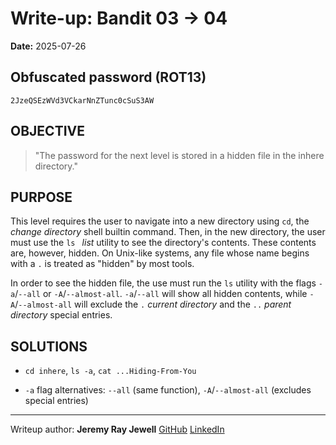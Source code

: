 # Write-up: Bandit 03 → 04  
**Date:** 2025-07-26  

## Obfuscated password (ROT13) 

`2JzeQSEzWVd3VCkarNnZTunc0cSuS3AW`

## OBJECTIVE
	
>"The password for the next level is stored in a hidden file in the inhere directory."

## PURPOSE

This level requires the user to navigate into a new directory using `cd`, the *change directory* shell builtin command. Then, in the new directory, the user must use the `ls ` *list* utility to see the directory's contents. These contents are, however, hidden. On Unix-like systems, any file whose name begins with a `.` is treated as "hidden" by most tools.

In order to see the hidden file, the use must run the `ls` utility with the flags `-a`/`--all` or `-A`/`--almost-all`. `-a`/`--all` will show all hidden contents, while `-A`/`--almost-all` will exclude the `.` *current directory* and the `..` *parent directory* special entries.

## SOLUTIONS

- `cd inhere`, `ls -a`, `cat ...Hiding-From-You`

- `-a` flag alternatives: `--all` (same function), `-A`/`--almost-all` (excludes special entries)

___

Writeup author: **Jeremy Ray Jewell**
[GitHub](https://github.com/jeremyrayjewell)
[LinkedIn](https://www.linkedin.com/in/jeremyrayjewell)




